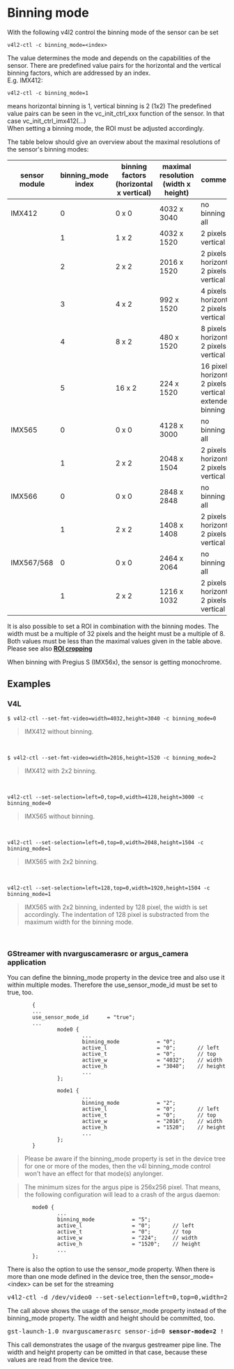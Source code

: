 # Binning mode

With the following v4l2 control the binning mode of the sensor can be set
```
v4l2-ctl -c binning_mode=<index>
```
The value determines the mode and depends on the capabilities of the sensor. There are predefined value pairs for the horizontal and the vertical binning factors, which are addressed by an index. <br>
E.g. IMX412:
```
v4l2-ctl -c binning_mode=1
```
means horizontal binning is 1, vertical binning is 2 (1x2)
The predefined value pairs can be seen in the vc_init_ctrl_xxx function of the sensor. In that case vc_init_ctrl_imx412(...)<br>
When setting a binning mode, the ROI must be adjusted accordingly.


The table below should give an overview about the maximal resolutions of the sensor's binning modes:

| sensor module | binning_mode <br> index | binning factors <br>(horizontal x vertical) | maximal resolution <br> (width x height) | comment |
| ------------- | ------------------ | --------------- | ----------- | ----------------- |
| IMX412        | 0                  |      0 x 0      | 4032 x 3040 | no binning at all |
|               | 1                  |      1 x 2      | 4032 x 1520 | 2 pixels vertical |
|               | 2                  |      2 x 2      | 2016 x 1520 | 2 pixels horizontal <br> 2 pixels vertical |
|               | 3                  |      4 x 2      |  992 x 1520 | 4 pixels horizontal <br> 2 pixels vertical |
|               | 4                  |      8 x 2      |  480 x 1520 | 8 pixels horizontal <br> 2 pixels vertical |
|               | 5                  |     16 x 2      |  224 x 1520 | 16 pixels horizontal <br> 2 pixels vertical <br>  extended binning |
| IMX565        | 0                  |      0 x 0      | 4128 x 3000 | no binning at all |
|               | 1                  |      2 x 2      | 2048 x 1504 | 2 pixels horizontal <br> 2 pixels vertical |
| IMX566        | 0                  |      0 x 0      | 2848 x 2848 | no binning at all |
|               | 1                  |      2 x 2      | 1408 x 1408 | 2 pixels horizontal <br> 2 pixels vertical |
| IMX567/568    | 0                  |      0 x 0      | 2464 x 2064 | no binning at all |
|               | 1                  |      2 x 2      | 1216 x 1032 | 2 pixels horizontal <br> 2 pixels vertical |

It is also possible to set a ROI in combination with the binning modes. The width must be a multiple of 32 pixels and the height must be a multiple of 8. Both values must be less than the maximal values given in the table above. Please see also **[ROI cropping](ROI_CROPPING.md)**

When binning with Pregius S (IMX56x), the sensor is getting monochrome.

## Examples
### V4L
```
$ v4l2-ctl --set-fmt-video=width=4032,height=3040 -c binning_mode=0
```
> IMX412 without binning.

<br>

```
$ v4l2-ctl --set-fmt-video=width=2016,height=1520 -c binning_mode=2
```
> IMX412 with 2x2 binning.

<br>

```
v4l2-ctl --set-selection=left=0,top=0,width=4128,height=3000 -c binning_mode=0
```
> IMX565 without binning.

<br>

```
v4l2-ctl --set-selection=left=0,top=0,width=2048,height=1504 -c binning_mode=1
```
> IMX565 with 2x2 binning.

<br>

```
v4l2-ctl --set-selection=left=128,top=0,width=1920,height=1504 -c binning_mode=1
```
>IMX565 with 2x2 binning, indented by 128 pixel, the width is set accordingly. The indentation of 128 pixel is substracted from the maximum width for the binning mode.

<br>

### GStreamer with nvarguscamerasrc or argus_camera application

You can define the binning_mode property in the device tree and also use it within multiple modes. Therefore the use_sensor_mode_id must be set to true, too.

```
        {
        ...
        use_sensor_mode_id      = "true";
        ...
                mode0 {
                        ...
                        binning_mode            = "0";
                        active_l                = "0";       // left
                        active_t                = "0";       // top
                        active_w                = "4032";    // width
                        active_h                = "3040";    // height
                        ...
                };

                mode1 {
                        ...
                        binning_mode            = "2";
                        active_l                = "0";       // left
                        active_t                = "0";       // top
                        active_w                = "2016";    // width
                        active_h                = "1520";    // height
                        ...
                };
        }
```
> Please be aware if the binning_mode property is set in the device tree for one or more of the modes, then the v4l binning_mode control won't have an effect for that mode(s) anylonger.

> The minimum sizes for the argus pipe is 256x256 pixel. That means, the following configuration will lead to a crash of the argus daemon:
```
        mode0 {
                ...
                binning_mode            = "5";
                active_l                = "0";       // left
                active_t                = "0";       // top
                active_w                = "224";     // width
                active_h                = "1520";    // height
                ...
        };
```

There is also the option to use the sensor_mode property. When there is more than one mode defined in the device tree, then the sensor_mode=\<index\> can be set for the streaming
<pre>
v4l2-ctl -d /dev/video0 --set-selection=left=0,top=0,width=2016,height=1520 -c <b>sensor_mode=2</b>
</pre>
The call above shows the usage of the sensor_mode property instead of the binning_mode property. The width and height should be committed, too.
<br>
<pre>
gst-launch-1.0 nvarguscamerasrc sensor-id=0 <b>sensor-mode=2</b> ! 'video/x-raw(memory:NVMM), format=(string)NV12, framerate=(fraction)40/1' ! nvvidconv ! queue ! xvimagesink
</pre>
This call demonstrates the usage of the nvargus gestreamer pipe line. The width and height property can be omitted in that case, because these values are read from the device tree.